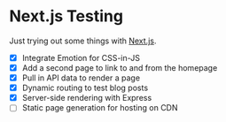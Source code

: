 # Next.js Testing

Just trying out some things with [Next.js](https://nextjs.org).

- [x] Integrate Emotion for CSS-in-JS
- [x] Add a second page to link to and from the homepage
- [x] Pull in API data to render a page
- [x] Dynamic routing to test blog posts
- [x] Server-side rendering with Express
- [ ] Static page generation for hosting on CDN
